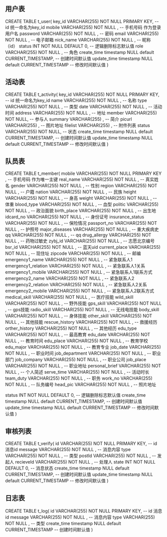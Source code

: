 ## 用户表

CREATE TABLE t_user(
  key_id VARCHAR(255) NOT NULL PRIMARY KEY,  -- id 统一命名为key_id
  mobile VARCHAR(255) NOT NULL ,   -- 手机号码 作为登录用户名
  password VARCHAR(255) NOT NULL ,  -- 密码
  email VARCHAR(255) NOT NULL ,     -- 电子邮箱
  nick_name VARCHAR(255) NOT NULL , -- 昵称（id）
  status INT NOT NULL DEFAULT 0,  -- 逻辑删除标志默认值
  role VARCHAR(255) NOT NULL ,     -- 角色
  create_time   timestamp NULL default CURRENT_TIMESTAMP, -- 创建时间默认值
  update_time   timestamp NULL default CURRENT_TIMESTAMP -- 修改时间默认值
)

## 活动表

CREATE TABLE t_activity(
  key_id VARCHAR(255) NOT NULL PRIMARY KEY,  -- id 统一命名为key_id
  name VARCHAR(255) NOT NULL ,   -- 名称
  type VARCHAR(255) NOT NULL ,  -- 类型
  date VARCHAR(255) NOT NULL ,     -- 活动时间
  address VARCHAR(255) NOT NULL , -- 地址
  member VARCHAR(255) NOT NULL,  -- 参与人
  summary VARCHAR(255) ,     -- 简介
  picurl VARCHAR(255) ,     --  图片地址
  filelist VARCHAR(255) ,     --  附件列表
  status VARCHAR(255) NOT NULL,  -- 状态
  create_time   timestamp NULL default CURRENT_TIMESTAMP, -- 创建时间默认值
  update_time   timestamp NULL default CURRENT_TIMESTAMP -- 修改时间默认值
)


## 队员表

CREATE TABLE t_member(
  mobile VARCHAR(255) NOT NULL PRIMARY KEY ,   -- 手机号码 作为唯一主键
  real_name VARCHAR(255) NOT NULL ,  -- 真实姓名
  gender VARCHAR(255) NOT NULL ,  -- 性别
  region VARCHAR(255) NOT NULL ,  -- 户籍
  nation VARCHAR(255) NOT NULL ,  -- 民族
  height VARCHAR(255) NOT NULL ,  -- 身高
  weight VARCHAR(255) NOT NULL ,  -- 体重
  blood_type VARCHAR(255) NOT NULL ,  -- 血型
  politic VARCHAR(255) NOT NULL ,  -- 政治面貌
  birth_place VARCHAR(255) NOT NULL ,  -- 出生地
  idcard_no VARCHAR(255) NOT NULL ,  -- 身份证号
  insurance_status VARCHAR(255) NOT NULL ,  -- 保险情况
  passport_no VARCHAR(255) NOT NULL ,  -- 护照号
  major_diseases VARCHAR(255) NOT NULL ,  -- 重大疾病史
  qq VARCHAR(255) NOT NULL ,  -- qq
  drug_allergy VARCHAR(255) NOT NULL ,  -- 药物过敏史
  zybj_id VARCHAR(255) NOT NULL ,  -- 志愿北京编号
  bsr_id VARCHAR(255) NOT NULL ,  -- 蓝天uid
  current_place VARCHAR(255) NOT NULL ,  -- 现住址
  zipcode VARCHAR(255) NOT NULL ,  -- 邮编
  emergency1_name VARCHAR(255) NOT NULL ,  -- 紧急联系人1
  emergency1_relation VARCHAR(255) NOT NULL ,  -- 紧急联系人1关系
  emergency1_mobile VARCHAR(255) NOT NULL ,  -- 紧急联系人1联系方式
  emergency2_name VARCHAR(255) NOT NULL ,  -- 紧急联系人2
  emergency2_relation VARCHAR(255) NOT NULL ,  -- 紧急联系人2关系
  emergency2_mobile VARCHAR(255) NOT NULL ,  -- 紧急联系人2联系方式
  medical_skill VARCHAR(255) NOT NULL ,  -- 医疗技能
  wild_skill  VARCHAR(255) NOT NULL ,  -- 野外技能
  gps_skill  VARCHAR(255) NOT NULL ,  -- gps技能
  radio_skill  VARCHAR(255) NOT NULL ,  -- 无线电技能
  body_skill  VARCHAR(255) NOT NULL ,  -- 身体技能
  other_skill VARCHAR(255) NOT NULL ,  -- 其他技能
  rescue_history VARCHAR(255) NOT NULL ,  -- 救援经历
  orther_history VARCHAR(255) NOT NULL ,  -- 其他经历
  edu_type VARCHAR(255) NOT NULL ,  -- 最高教育
  edu_date VARCHAR(255) NOT NULL ,  -- 教育时间
  edu_place VARCHAR(255) NOT NULL ,  -- 教育学校
  edu_major VARCHAR(255) NOT NULL ,  -- 教育专业
  job_date VARCHAR(255) NOT NULL ,  -- 职业时间
  job_department VARCHAR(255) NOT NULL ,  -- 职业部门
  job_company VARCHAR(255) NOT NULL ,  -- 职业公司
  job_place VARCHAR(255) NOT NULL ,  -- 职业地址
  personal_brief VARCHAR(255) NOT NULL ,  -- 个人简述
  serve_time VARCHAR(255) NOT NULL ,  -- 活动时长
  team_duty VARCHAR(255) NOT NULL ,  -- 职务
  work_no VARCHAR(255) NOT NULL ,  -- 队务编号
  head_pic VARCHAR(255) NOT NULL ,  -- 照片地址

  status INT NOT NULL DEFAULT 0,  -- 逻辑删除标志默认值
  create_time   timestamp NULL default CURRENT_TIMESTAMP, -- 创建时间默认值
  update_time   timestamp NULL default CURRENT_TIMESTAMP -- 修改时间默认值
)

## 审核列表
CREATE TABLE t_verify(
  id VARCHAR(255) NOT NULL PRIMARY KEY,  -- id 消息id
  message VARCHAR(255) NOT NULL ,   -- 消息内容
  type VARCHAR(255) NOT NULL ,  -- 类型
  postId VARCHAR(255) NOT NULL ,     -- 发起人
  recieveId VARCHAR(255) NOT NULL ,     -- 处理人
  state INT NOT NULL DEFAULT 0,  -- 消息状态
  create_time   timestamp NULL default CURRENT_TIMESTAMP, -- 创建时间默认值
  update_time   timestamp NULL default CURRENT_TIMESTAMP -- 修改时间默认值
)

## 日志表

CREATE TABLE t_log(
  id VARCHAR(255) NOT NULL PRIMARY KEY,  -- id 消息id
  message VARCHAR(255) NOT NULL ,   -- 消息内容
  type VARCHAR(255) NOT NULL ,  -- 类型
  create_time   timestamp NULL default CURRENT_TIMESTAMP  -- 创建时间默认值
)